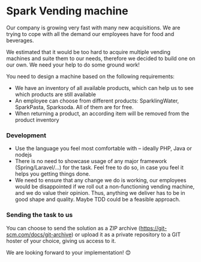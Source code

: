 # Spark Vending machine

Our company is growing very fast with many new acquisitions. We are trying to cope with all the demand our employees have for food and beverages.

We estimated that it would be too hard to acquire multiple vending machines and suite them to our needs, therefore we decided to build one on our own. We need your help to do some ground work!

You need to design a machine based on the following requirements:

 - We have an inventory of all available products, which can help us to see which products are still available
 - An employee can choose from different products: SparklingWater, SparkPasta, Sparksoda. All of them are for free.
 - When returning a product, an according item will be removed from the product inventory

### Development

- Use the language you feel most comfortable with – ideally PHP, Java or nodejs
- There is no need to showcase usage of any major framework (Spring/Laravel/...) for the task. Feel free to do so, in case you feel it helps you getting things done.
- We need to ensure that any change we do is working, our employees would be disappointed if we roll out a non-functioning vending machine, and we do value their opinion. Thus, anything we deliver has to be in good shape and quality. Maybe TDD could be a feasible approach.
### Sending the task to us

You can choose to send the solution as a ZIP archive (https://git-scm.com/docs/git-archive) or upload it as a private repository to a GIT hoster of your choice, giving us access to it.

We are looking forward to your implementation! 😊

